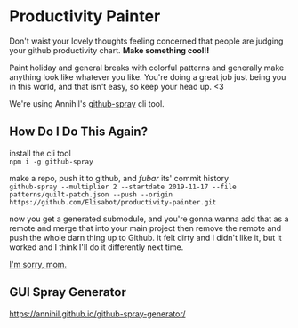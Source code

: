 # Productivity Painter
Don't waist your lovely thoughts feeling concerned that people are judging your github productivity chart. **Make something cool!!**

Paint holiday and general breaks with colorful patterns and generally make anything look like whatever you like. You're doing a great job just being you in this world, and that isn't easy, so keep your head up. <3

We're using Annihil's [github-spray](https://github.com/Annihil/github-spray) cli tool.

## How Do I Do This Again?
install the cli tool <br>
`npm i -g github-spray`

make a repo, push it to github, and *fubar* its' commit history <br>
 ```github-spray --multiplier 2 --startdate 2019-11-17 --file patterns/quilt-patch.json --push --origin https://github.com/Elisabot/productivity-painter.git```

now you get a generated submodule, and you're gonna wanna add that as a remote and merge that into your main project then remove the remote and push the whole darn thing up to Github. it felt dirty and I didn't like it, but it worked and I think I'll do it differently next time.

[I'm sorry, mom.](https://thoughts.t37.net/merging-2-different-git-repositories-without-losing-your-history-de7a06bba804)

## GUI Spray Generator
https://annihil.github.io/github-spray-generator/
